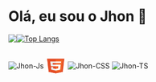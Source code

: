 # Olá, eu sou o Jhon 👋
<Div>
<Img align="left" widht="47%" src="https://github-readme-stats.vercel.app/api?username=Jhonzz&show_icons=true&theme=radical"/>

[![Top Langs](https://github-readme-stats.vercel.app/api/top-langs/?username=Jhonzz&layout=dark)](https://github.com/anuraghazra/github-readme-stats)


</Div>



 <div style="display: inline_block"><br>
  <img align="center" alt="Jhon-Js" height="30" width="40" src="https://cdn.jsdelivr.net/gh/devicons/devicon@latest/icons/java/java-original.svg">
 
  <img align="center" alt="Jhon-HTML" height="30" width="40" src="https://raw.githubusercontent.com/devicons/devicon/master/icons/html5/html5-original.svg">

  <img align="center" alt="Jhon-CSS" height="30" width="40" src="https://cdn.jsdelivr.net/gh/devicons/devicon@latest/icons/spring/spring-original.svg">
 
 <img align="center" alt="Jhon-TS" height="30" widht="40" src="https://cdn.jsdelivr.net/gh/devicons/devicon@latest/icons/maven/maven-plain.svg" />
</div>


  





